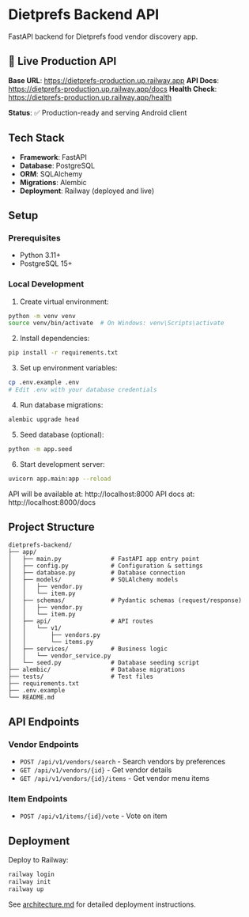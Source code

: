 # Dietprefs Backend API

FastAPI backend for Dietprefs food vendor discovery app.

## 🚀 Live Production API

**Base URL**: https://dietprefs-production.up.railway.app
**API Docs**: https://dietprefs-production.up.railway.app/docs
**Health Check**: https://dietprefs-production.up.railway.app/health

**Status**: ✅ Production-ready and serving Android client

## Tech Stack
- **Framework**: FastAPI
- **Database**: PostgreSQL
- **ORM**: SQLAlchemy
- **Migrations**: Alembic
- **Deployment**: Railway (deployed and live)

## Setup

### Prerequisites
- Python 3.11+
- PostgreSQL 15+

### Local Development

1. Create virtual environment:
```bash
python -m venv venv
source venv/bin/activate  # On Windows: venv\Scripts\activate
```

2. Install dependencies:
```bash
pip install -r requirements.txt
```

3. Set up environment variables:
```bash
cp .env.example .env
# Edit .env with your database credentials
```

4. Run database migrations:
```bash
alembic upgrade head
```

5. Seed database (optional):
```bash
python -m app.seed
```

6. Start development server:
```bash
uvicorn app.main:app --reload
```

API will be available at: http://localhost:8000
API docs at: http://localhost:8000/docs

## Project Structure
```
dietprefs-backend/
├── app/
│   ├── main.py              # FastAPI app entry point
│   ├── config.py            # Configuration & settings
│   ├── database.py          # Database connection
│   ├── models/              # SQLAlchemy models
│   │   ├── vendor.py
│   │   └── item.py
│   ├── schemas/             # Pydantic schemas (request/response)
│   │   ├── vendor.py
│   │   └── item.py
│   ├── api/                 # API routes
│   │   └── v1/
│   │       ├── vendors.py
│   │       └── items.py
│   ├── services/            # Business logic
│   │   └── vendor_service.py
│   └── seed.py              # Database seeding script
├── alembic/                 # Database migrations
├── tests/                   # Test files
├── requirements.txt
├── .env.example
└── README.md
```

## API Endpoints

### Vendor Endpoints
- `POST /api/v1/vendors/search` - Search vendors by preferences
- `GET /api/v1/vendors/{id}` - Get vendor details
- `GET /api/v1/vendors/{id}/items` - Get vendor menu items

### Item Endpoints
- `POST /api/v1/items/{id}/vote` - Vote on item

## Deployment

Deploy to Railway:
```bash
railway login
railway init
railway up
```

See [architecture.md](../architecture.md) for detailed deployment instructions.
